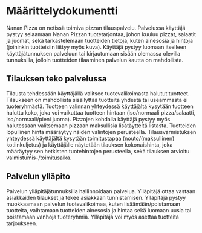 # Määrittelydokumentti
Nanan Pizza on netissä toimiva pizzan tilauspalvelu. Palvelussa käyttäjä pystyy selaamaan Nanan Pizzan tuotetarjontaa, johon kuuluu pizzat, salaatit ja juomat, sekä tarkastelemaan tuotteiden tietoja, kuten ainesosia ja hintoja (joihinkin tuotteisiin liittyy myös kuva). Käyttäjä pystyy luomaan itselleen käyttäjätunnuksen palveluun tai kirjautumaan sisään olemassa olevilla tunnuksilla, jolloin tuotteiden tilaaminen palvelun kautta on mahdollista. 
## Tilauksen teko palvelussa  
Tilausta tehdessään käyttäjällä valitsee tuotevalikoimasta halutut tuotteet. Tilaukseen on mahdollista sisällyttää tuotteita yhdestä tai useammasta ei tuoteryhmästä. Tuotteen valinnan yhteydessä käyttäjältä kysytään tuotteen haluttu koko, joka voi vaikuttaa tuotteen hintaan (iso/normaali pizza/salaatti, iso/normaali/pieni juoma). Pizzojen kohdalla käyttäjä pystyy myös halutessaan valitsemaan pizzaan maksullisia lisätäytteitä listasta. Tuotteiden lopullinen hinta määräytyy näiden valintojen perusteella. Tilausvarmistuksen yhteydessä käyttäjältä kysytään toimitustapaa (nouto/(maksullinen) kotiinkuljetus) ja käyttäjälle näytetään tilauksen kokonaishinta, joka määräytyy sen hetkisten tuotehintojen perusteella, sekä tilauksen arvioitu valmistumis-/toimitusaika.  
## Palvelun ylläpito
Palvelun ylläpitäjätunnuksilla hallinnoidaan palvelua. Ylläpitäjä ottaa vastaan asiakkaiden tilaukset ja tekee asiakkaan tunnistamisen. Ylläpitäjä pystyy muokkaamaan palvelun tuotevalikoimaa, kuten lisäämään/poistamaan tuotteita, vaihtamaan tuotteiden ainesosia ja hintaa sekä luomaan uusia tai poistamaan vanhoja tuoteryhmiä. Ylläpitäjä voi myös asettaa tuotteita tarjoukseen.
